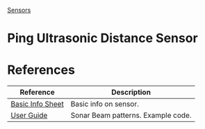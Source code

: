 [Sensors](../Sensors.md)

# Ping Ultrasonic Distance Sensor


# References
| Reference | Description |
| --- | --- |
| [Basic Info Sheet](ref/28015-PING-Detect-Distance.pdf) | Basic info on sensor. |
| [User Guide](ref/28015-PING-Sensor-Product-G.pdf) | Sonar Beam patterns.  Example code. |